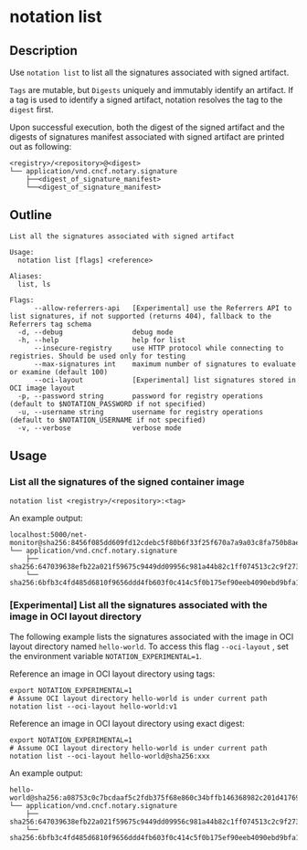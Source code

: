 # notation list

## Description

Use `notation list` to list all the signatures associated with signed artifact.

`Tags` are mutable, but `Digests` uniquely and immutably identify an artifact. If a tag is used to identify a signed artifact, notation resolves the tag to the `digest` first.

Upon successful execution, both the digest of the signed artifact and the digests of signatures manifest associated with signed artifact are printed out as following:

```shell
<registry>/<repository>@<digest>
└── application/vnd.cncf.notary.signature
    ├──<digest_of_signature_manifest>
    └──<digest_of_signature_manifest>
```

## Outline

```text
List all the signatures associated with signed artifact

Usage:
  notation list [flags] <reference>

Aliases:
  list, ls

Flags:
      --allow-referrers-api   [Experimental] use the Referrers API to list signatures, if not supported (returns 404), fallback to the Referrers tag schema
  -d, --debug                 debug mode
  -h, --help                  help for list
      --insecure-registry     use HTTP protocol while connecting to registries. Should be used only for testing
      --max-signatures int    maximum number of signatures to evaluate or examine (default 100)
      --oci-layout            [Experimental] list signatures stored in OCI image layout
  -p, --password string       password for registry operations (default to $NOTATION_PASSWORD if not specified)
  -u, --username string       username for registry operations (default to $NOTATION_USERNAME if not specified)
  -v, --verbose               verbose mode
```

## Usage

### List all the signatures of the signed container image

```shell
notation list <registry>/<repository>:<tag>
```

An example output:

```shell
localhost:5000/net-monitor@sha256:8456f085dd609fd12cdebc5f80b6f33f25f670a7a9a03c8fa750b8aee0c4d657
└── application/vnd.cncf.notary.signature
    ├── sha256:647039638efb22a021f59675c9449dd09956c981a44b82c1ff074513c2c9f273
    └── sha256:6bfb3c4fd485d6810f9656ddd4fb603f0c414c5f0b175ef90eeb4090ebd9bfa1
```

### [Experimental] List all the signatures associated with the image in OCI layout directory

The following example lists the signatures associated with the image in OCI layout directory named `hello-world`. To access this flag `--oci-layout` , set the environment variable `NOTATION_EXPERIMENTAL=1`.

Reference an image in OCI layout directory using tags:

```shell
export NOTATION_EXPERIMENTAL=1
# Assume OCI layout directory hello-world is under current path
notation list --oci-layout hello-world:v1
```

Reference an image in OCI layout directory using exact digest:

```shell
export NOTATION_EXPERIMENTAL=1
# Assume OCI layout directory hello-world is under current path
notation list --oci-layout hello-world@sha256:xxx
```

An example output:

```shell
hello-world@sha256:a08753c0c7bcdaaf5c2fdb375f68e860c34bffb146368982c201d41769e1763c
└── application/vnd.cncf.notary.signature
    ├── sha256:647039638efb22a021f59675c9449dd09956c981a44b82c1ff074513c2c9f273
    └── sha256:6bfb3c4fd485d6810f9656ddd4fb603f0c414c5f0b175ef90eeb4090ebd9bfa1
```
